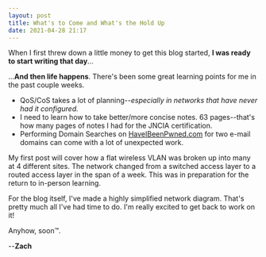 ```yaml
---
layout: post
title: What's to Come and What's the Hold Up
date: 2021-04-28 21:17
---
```

<!-- wp:paragraph -->
<p>When I first threw down a little money to get this blog started, <strong>I was ready to start writing that day</strong>...</p>
<!-- /wp:paragraph -->

<!-- wp:paragraph -->
<p>...<strong>And then life happens</strong>. There's been some great learning points for me in the past couple weeks.</p>
<!-- /wp:paragraph -->

<!-- wp:list -->
<ul><li>QoS/CoS takes a lot of planning--<em>especially in networks that have never had it configured.</em></li><li>I need to learn how to take better/more concise notes. 63 pages--that's how many pages of notes I had for the JNCIA certification.</li><li>Performing Domain Searches on <a href="https://www.haveibeenpwned.com">HaveIBeenPwned.com</a> for two e-mail domains can come with a lot of unexpected work.</li></ul>
<!-- /wp:list -->

<!-- wp:paragraph -->
<p>My first post will cover how a flat wireless VLAN was broken up into many at 4 different sites. The network changed from a switched access layer to a routed access layer in the span of a week. This was in preparation for the return to in-person learning. </p>
<!-- /wp:paragraph -->

<!-- wp:paragraph -->
<p>For the blog itself, I've made a highly simplified network diagram. That's pretty much all I've had time to do. I'm really excited to get back to work on it!</p>
<!-- /wp:paragraph -->

<!-- wp:paragraph -->
<p>Anyhow, soon™.</p>
<!-- /wp:paragraph -->

<!-- wp:paragraph -->
<p>--<strong>Zach</strong></p>
<!-- /wp:paragraph -->

<!-- wp:paragraph -->
<p></p>
<!-- /wp:paragraph -->
